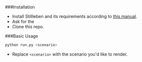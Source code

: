 ###Installation

- Install Stillleben and its requirements according to [this manual](https://git.ais.uni-bonn.de/schwarzm/stillleben/-/blob/master/doc/installation.rst).
- Ask for the 
- Clone this repo.

###Basic Usage

```python
python run.py <scenario>
```

- Replace `<scenario>` with the scenario you'd like to render.
